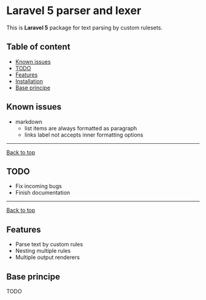 # Laravel 5 parser and lexer

This is **Laravel 5** package for text parsing by custom rulesets.

## Table of content

* [Known issues](#known-issues)
* [TODO](#todo)
* [Features](#features)
* [Installation](#installation)
* [Base principe](#base-principe)

## Known issues

* markdown
  * list items are always formatted as paragraph
  * links label not accepts inner formatting options

---
[Back to top][top]

## TODO

* Fix incoming bugs
* Finish documentation

---
[Back to top][top]

## Features

* Parse text by custom rules
* Nesting multiple rules
* Multiple output renderers

## Base principe

TODO

[top]: #laravel-5-parser-and-lexer